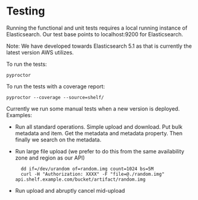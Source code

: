 Testing
=======

Running the functional and unit tests requires a local running instance of Elasticsearch. Our test base points to localhost:9200 for Elasticsearch.

Note: We have developed towards Elasticsearch 5.1 as that is currently the latest version AWS utilizes.

To run the tests:

    pyproctor

To run the tests with a coverage report:

    pyproctor --coverage --source=shelf/

Currently we run some manual tests when a new version is deployed. Examples:
* Run all standard operations. Simple upload and download. Put bulk metadata and item. Get the metadata and metadata property. Then finally we search on the metadata.

* Run large file upload (we prefer to do this from the same availability zone and region as our API)

        dd if=/dev/urandom of=random.img count=1024 bs=5M
        curl -H "Authorization: XXXX" -F "file=@./random.img" api.shelf.example.com/bucket/artifact/random.img

* Run upload and abruptly cancel mid-upload
